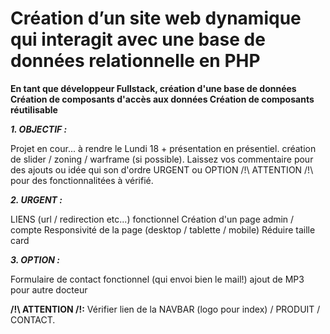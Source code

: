 # Création d’un site web dynamique qui interagit avec une base de données relationnelle en PHP

**En tant que développeur Fullstack, création d'une base de données Création de composants d'accès aux données Création de composants réutilisable**


***1. OBJECTIF :*** 

Projet en cour... à rendre le Lundi 18 + présentation en présentiel. 
création de slider / zoning / warframe (si possible).
Laissez vos commentaire pour des ajouts ou idée qui son d'ordre URGENT ou OPTION
/!\ ATTENTION /!\ pour des fonctionnalitées à vérifié.


***2. URGENT :***

LIENS (url / redirection etc...) fonctionnel
Création d'un page admin / compte
Responsivité de la page (desktop / tablette / mobile)
Réduire taille card


***3. OPTION :***

Formulaire de contact fonctionnel (qui envoi bien le mail!)
ajout de MP3 pour autre docteur


**/!\ ATTENTION /!\:**
Vérifier lien de la NAVBAR (logo pour index) / PRODUIT / CONTACT.
